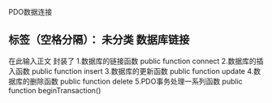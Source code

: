 ﻿PDO数据连接

标签（空格分隔）： 未分类
数据库链接
---

在此输入正文
封装了
1.数据库的链接函数
public function connect
2.数据库的插入函数
public function insert
3.数据库的更新函数
 public function update
4.数据库的删除函数
 public function delete
5.PDO事务处理一系列函数
public function beginTransaction()